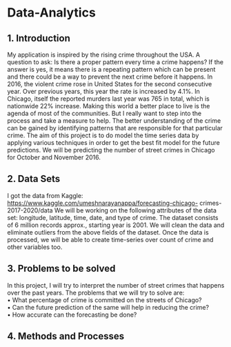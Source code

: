 # Data-Analytics

## 1. Introduction
My application is inspired by the rising crime throughout the USA. A question to ask: Is there a proper pattern every time a crime happens? If the answer is yes, it means there is a repeating pattern which can be present and there could be a way to prevent the next crime before it happens. In 2016, the violent crime rose in United States for the second consecutive year. Over previous years, this year the rate is increased by 4.1%. In Chicago, itself the reported murders last year was 765 in total, which is nationwide 22% increase.  Making this world a better place to live is the agenda of most of the communities. But I really want to step into the process and take a measure to help. The better understanding of the crime can be gained by identifying patterns that are responsible for that particular crime. 
The aim of this project is to do model the time series data by applying various techniques in order to get the best fit model for the future predictions. We will be predicting the number of street crimes in Chicago for October and November 2016.<br />

## 2.	Data Sets
I got the data from Kaggle: https://www.kaggle.com/umeshnarayanappa/forecasting-chicago-	crimes-2017-2020/data
We will be working on the following attributes of the data set: longitude, latitude, time, date, and type of crime. The dataset consists of 6 million records approx., starting year is 2001. We will clean the data and eliminate outliers from the above fields of the dataset. Once the data is processed, we will be able to create time-series over count of crime and other variables too. <br />

## 3.	Problems to be solved
In this project, I will try to interpret the number of street crimes that happens over the past years. The problems that we will try to solve are:<br />
•	What percentage of crime is committed on the streets of Chicago?<br />
•	Can the future prediction of the same will help in reducing the crime?<br />
•	How accurate can the forecasting be done? <br />

## 4.	Methods and Processes




